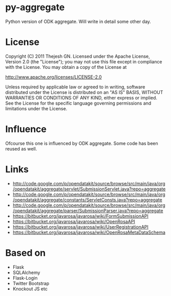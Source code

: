 py-aggregate
========
Python version of ODK aggregate. Will write in detail some other day.

License
================
 Copyright (C) 2011 Thejesh GN. 
 Licensed under the Apache License, Version 2.0 (the "License"); you may not
 use this file except in compliance with the License. You may obtain a copy of
 the License at
 
 http://www.apache.org/licenses/LICENSE-2.0

 Unless required by applicable law or agreed to in writing, software distributed under the License is distributed on an "AS IS" BASIS, WITHOUT WARRANTIES OR CONDITIONS OF ANY KIND, either express or implied. See the License for the specific language governing permissions and limitations under the License.

Influence
================
Ofcourse this one is influenced by ODK aggregate. Some code has been reused as well.


Links
==========

* http://code.google.com/p/opendatakit/source/browse/src/main/java/org/opendatakit/aggregate/servlet/SubmissionServlet.java?repo=aggregate
* http://code.google.com/p/opendatakit/source/browse/src/main/java/org/opendatakit/aggregate/constants/ServletConsts.java?repo=aggregate
* http://code.google.com/p/opendatakit/source/browse/src/main/java/org/opendatakit/aggregate/parser/SubmissionParser.java?repo=aggregate
* https://bitbucket.org/javarosa/javarosa/wiki/FormSubmissionAPI
* https://bitbucket.org/javarosa/javarosa/wiki/OpenRosaAPI
* https://bitbucket.org/javarosa/javarosa/wiki/UserRegistrationAPI
* https://bitbucket.org/javarosa/javarosa/wiki/OpenRosaMetaDataSchema


Based on
================

* Flask
* SQLAlchemy
* Flask-Login
* Twitter Bootstrap
* Knockout JS
etc
